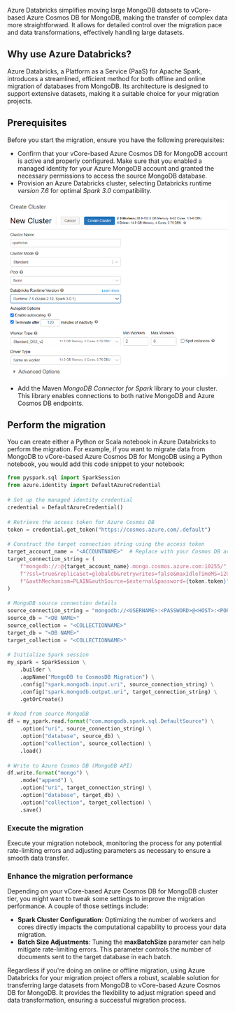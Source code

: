 Azure Databricks simplifies moving large MongoDB datasets to vCore-based Azure Cosmos DB for MongoDB, making the transfer of complex data more straightforward. It allows for detailed control over the migration pace and data transformations, effectively handling large datasets.

## Why use Azure Databricks?

Azure Databricks, a Platform as a Service (PaaS) for Apache Spark, introduces a streamlined, efficient method for both offline and online migration of databases from MongoDB. Its architecture is designed to support extensive datasets, making it a suitable choice for your migration projects.

## Prerequisites

Before you start the migration, ensure you have the following prerequisites:

- Confirm that your vCore-based Azure Cosmos DB for MongoDB account is active and properly configured. Make sure that you enabled a managed identity for your Azure MongoDB account and granted the necessary permissions to access the source MongoDB database.
- Provision an Azure Databricks cluster, selecting Databricks runtime *version 7.6* for optimal *Spark 3.0* compatibility.

![Screenshot of how to add the MongoDB migration extension to Azure Data Studio.](../media/5-create-databricks-cluster.png)

- Add the Maven *MongoDB Connector for Spark* library to your cluster. This library enables connections to both native MongoDB and Azure Cosmos DB endpoints.

## Perform the migration

You can create either a Python or Scala notebook in Azure Databricks to perform the migration. For example, if you want to migrate data from MongoDB to vCore-based Azure Cosmos DB for MongoDB using a Python notebook, you would add this code snippet to your notebook:

```python
from pyspark.sql import SparkSession
from azure.identity import DefaultAzureCredential

# Set up the managed identity credential
credential = DefaultAzureCredential()

# Retrieve the access token for Azure Cosmos DB
token = credential.get_token("https://cosmos.azure.com/.default")

# Construct the target connection string using the access token
target_account_name = "<ACCOUNTNAME>"  # Replace with your Cosmos DB account name
target_connection_string = (
    f"mongodb://:@{target_account_name}.mongo.cosmos.azure.com:10255/"
    f"?ssl=true&replicaSet=globaldb&retrywrites=false&maxIdleTimeMS=120000&appName=@{target_account_name}@"
    f"&authMechanism=PLAIN&authSource=$external&password={token.token}"
)

# MongoDB source connection details
source_connection_string = "mongodb://<USERNAME>:<PASSWORD>@<HOST>:<PORT>/<AUTHDB>"  # Replace with your source MongoDB connection
source_db = "<DB NAME>"
source_collection = "<COLLECTIONNAME>"
target_db = "<DB NAME>"
target_collection = "<COLLECTIONNAME>"

# Initialize Spark session
my_spark = SparkSession \
    .builder \
    .appName("MongoDB to CosmosDB Migration") \
    .config("spark.mongodb.input.uri", source_connection_string) \
    .config("spark.mongodb.output.uri", target_connection_string) \
    .getOrCreate()

# Read from source MongoDB
df = my_spark.read.format("com.mongodb.spark.sql.DefaultSource") \
    .option("uri", source_connection_string) \
    .option("database", source_db) \
    .option("collection", source_collection) \
    .load()

# Write to Azure Cosmos DB (MongoDB API)
df.write.format("mongo") \
    .mode("append") \
    .option("uri", target_connection_string) \
    .option("database", target_db) \
    .option("collection", target_collection) \
    .save()
```

### Execute the migration

Execute your migration notebook, monitoring the process for any potential rate-limiting errors and adjusting parameters as necessary to ensure a smooth data transfer.

### Enhance the migration performance

Depending on your vCore-based Azure Cosmos DB for MongoDB cluster tier, you might want to tweak some settings to improve the migration performance. A couple of those settings include:

- **Spark Cluster Configuration**: Optimizing the number of workers and cores directly impacts the computational capability to process your data migration.
- **Batch Size Adjustments**: Tuning the **maxBatchSize** parameter can help mitigate rate-limiting errors. This parameter controls the number of documents sent to the target database in each batch.

Regardless if you're doing an online or offline migration, using Azure Databricks for your migration project offers a robust, scalable solution for transferring large datasets from MongoDB to vCore-based Azure Cosmos DB for MongoDB. It provides the flexibility to adjust migration speed and data transformation, ensuring a successful migration process.
